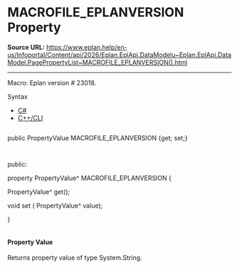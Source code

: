 # MACROFILE_EPLANVERSION Property

**Source URL:** https://www.eplan.help/en-us/Infoportal/Content/api/2026/Eplan.EplApi.DataModelu~Eplan.EplApi.DataModel.PagePropertyList~MACROFILE_EPLANVERSION().html

---

Macro: Eplan version # 23018.

Syntax

- [C#](#i-syntax-CS)
- [C++/CLI](#i-syntax-CPP2005)

```
```
public PropertyValue MACROFILE_EPLANVERSION {get; set;}
```
```

```
```
public:

property PropertyValue^ MACROFILE_EPLANVERSION {

   PropertyValue^ get();

   void set (    PropertyValue^ value);

}
```
```

#### Property Value

Returns property value of type System.String.
